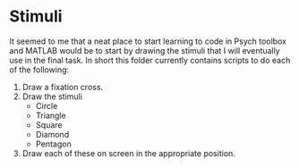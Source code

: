 # Stimuli  
It seemed to me that a neat place to start learning to code in Psych toolbox and MATLAB would be to start by drawing the stimuli that I will eventually use in the final task. In short this folder currently contains scripts to do each of the following:  
  1. Draw a fixation cross.  
  2. Draw the stimuli
     - Circle  
     - Triangle  
     - Square  
     - Diamond  
     - Pentagon  
  3. Draw each of these on screen in the appropriate position.  
